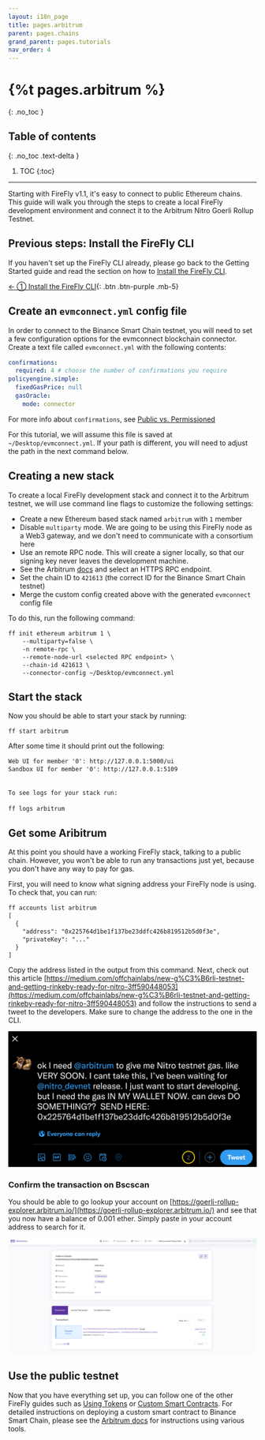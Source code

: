 ```yaml
---
layout: i18n_page
title: pages.arbitrum
parent: pages.chains
grand_parent: pages.tutorials
nav_order: 4
---
```


# {%t pages.arbitrum %}
{: .no_toc }

## Table of contents
{: .no_toc .text-delta }

1. TOC
{:toc}

---

Starting with FireFly v1.1, it's easy to connect to public Ethereum chains. This guide will walk you through the steps to create a local FireFly development environment and connect it to the Arbitrum Nitro Goerli Rollup Testnet.

## Previous steps: Install the FireFly CLI

If you haven't set up the FireFly CLI already, please go back to the Getting Started guide and read the section on how to [Install the FireFly CLI](../../gettingstarted/firefly_cli.md).

[← ① Install the FireFly CLI](../../gettingstarted/firefly_cli.md){: .btn .btn-purple .mb-5}

## Create an `evmconnect.yml` config file

In order to connect to the Binance Smart Chain testnet, you will need to set a few configuration options for the evmconnect blockchain connector. Create a text file called `evmconnect.yml` with the following contents:

```yml
confirmations:
  required: 4 # choose the number of confirmations you require
policyengine.simple:
  fixedGasPrice: null
  gasOracle:
    mode: connector
```

For more info about `confirmations`, see [Public vs. Permissioned](../../overview/public_vs_permissioned.md)

For this tutorial, we will assume this file is saved at `~/Desktop/evmconnect.yml`. If your path is different, you will need to adjust the path in the next command below.

## Creating a new stack

To create a local FireFly development stack and connect it to the Arbitrum testnet, we will use command line flags to customize the following settings:

- Create a new Ethereum based stack named `arbitrum` with `1` member
- Disable `multiparty` mode. We are going to be using this FireFly node as a Web3 gateway, and we don't need to communicate with a consortium here
- Use an remote RPC node. This will create a signer locally, so that our signing key never leaves the development machine.
- See the Arbitrum [docs](https://developer.offchainlabs.com/node-running/node-providers) and select an HTTPS RPC endpoint.
- Set the chain ID to `421613` (the correct ID for the Binance Smart Chain testnet)
- Merge the custom config created above with the generated `evmconnect` config file

To do this, run the following command:

```
ff init ethereum arbitrum 1 \
    --multiparty=false \
    -n remote-rpc \
    --remote-node-url <selected RPC endpoint> \
    --chain-id 421613 \
    --connector-config ~/Desktop/evmconnect.yml
```

## Start the stack

Now you should be able to start your stack by running:

```
ff start arbitrum
```

After some time it should print out the following:

```
Web UI for member '0': http://127.0.0.1:5000/ui
Sandbox UI for member '0': http://127.0.0.1:5109


To see logs for your stack run:

ff logs arbitrum
```

## Get some Aribitrum

At this point you should have a working FireFly stack, talking to a public chain. However, you won't be able to run any transactions just yet, because you don't have any way to pay for gas.

First, you will need to know what signing address your FireFly node is using. To check that, you can run:

```
ff accounts list arbitrum
[
  {
    "address": "0x225764d1be1f137be23ddfc426b819512b5d0f3e",
    "privateKey": "..."
  }
]
```

Copy the address listed in the output from this command. Next, check out this article [https://medium.com/offchainlabs/new-g%C3%B6rli-testnet-and-getting-rinkeby-ready-for-nitro-3ff590448053](https://medium.com/offchainlabs/new-g%C3%B6rli-testnet-and-getting-rinkeby-ready-for-nitro-3ff590448053) and follow the instructions to send a tweet to the developers. Make sure to change the address to the one in the CLI.

![Arbitrum Faucet](images/arbitrum_faucet.png)

### Confirm the transaction on Bscscan

You should be able to go lookup your account on [https://goerli-rollup-explorer.arbitrum.io/](https://goerli-rollup-explorer.arbitrum.io/) and see that you now have a balance of 0.001 ether. Simply paste in your account address to search for it.

![Blockscout Scan](images/arbitrum_scan.png)

## Use the public testnet

Now that you have everything set up, you can follow one of the other FireFly guides such as [Using Tokens](../tokens/index.md) or [Custom Smart Contracts](../custom_contracts/ethereum.md). For detailed instructions on deploying a custom smart contract to Binance Smart Chain, please see the [Arbitrum docs](https://developer.offchainlabs.com/docs/Contract_Deployment) for instructions using various tools.

